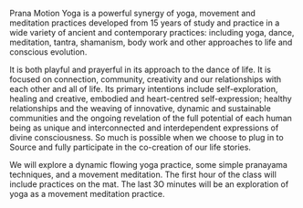 Prana Motion Yoga is a powerful synergy of yoga, movement and meditation practices developed from 15 years of study and practice in a wide variety of ancient and contemporary practices: including yoga, dance, meditation, tantra, shamanism, body work and other approaches to life and conscious evolution.

It is both playful and prayerful in its approach to the dance of life. It is focused on connection, community, creativity and our relationships with each other and all of life. Its primary intentions include self-exploration, healing and creative, embodied and heart-centred self-expression; healthy relationships and the weaving of innovative, dynamic and sustainable communities and the ongoing revelation of the full potential of each human being as unique and interconnected and interdependent expressions of divine consciousness. So much is possible when we choose to plug in to Source and fully participate in the co-creation of our life stories.

We will explore a dynamic flowing yoga practice, some simple pranayama techniques, and a movement meditation. The first hour of the class will include practices on the mat. The last 3O minutes will be an exploration of yoga as a movement meditation practice.